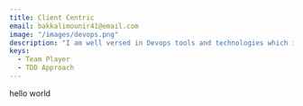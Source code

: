 ```yaml
---
title: Client Centric
email: bakkalimounir41@email.com
image: "/images/devops.png"
description: "I am well versed in Devops tools and technologies which include but not limited to Docker, Kubernetes, Jenkins"
keys:
  - Team Player
  - TDD Approach
---
```



hello world
